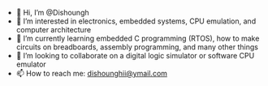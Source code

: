 - 👋 Hi, I’m @Dishoungh
- 👀 I’m interested in electronics, embedded systems, CPU emulation, and computer architecture
- 🌱 I’m currently learning embedded C programming (RTOS), how to make circuits on breadboards, assembly programming, and many other things
- 💞️ I’m looking to collaborate on a digital logic simulator or software CPU emulator
- 📫 How to reach me: dishounghii@ymail.com

<!---
Dishoungh/Dishoungh is a ✨ special ✨ repository because its `README.md` (this file) appears on your GitHub profile.
You can click the Preview link to take a look at your changes.
--->
